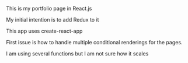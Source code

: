 This is my portfolio page in React.js

My initial intention is to add Redux to it

This app uses create-react-app

First issue is how to handle multiple conditional renderings for the pages. 

I am using several functions but I am not sure how it scales
